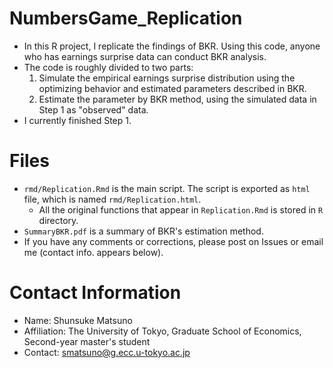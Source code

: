 # NumbersGame_Replication
- In this R project, I replicate the findings of BKR. Using this code, anyone who has earnings surprise data can conduct BKR analysis.
- The code is roughly divided to two parts:
  1. Simulate the empirical earnings surprise distribution using the optimizing behavior and estimated parameters described in BKR.
  2. Estimate the parameter by BKR method, using the simulated data in Step 1 as "observed" data.
- I currently finished Step 1.

# Files
- `rmd/Replication.Rmd` is the main script. The script is exported as `html` file, which is named `rmd/Replication.html`.
    - All the original functions that appear in `Replication.Rmd` is stored in `R` directory.
- `SummaryBKR.pdf` is a summary of BKR's estimation method.
- If you have any comments or corrections, please post on Issues or email me (contact info. appears below).

# Contact Information
- Name: Shunsuke Matsuno
- Affiliation: The University of Tokyo, Graduate School of Economics, Second-year master's student
- Contact: [smatsuno@g.ecc.u-tokyo.ac.jp](mailto:smatsuno@g.ecc.u-tokyo.ac.jp)

